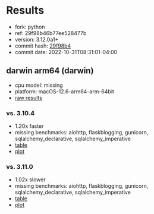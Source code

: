 # Results

- fork: python
- ref: 29f98b46b77ee528477b
- version: 3.12.0a1+
- commit hash: [29f98b4](https://github.com/python/cpython/commit/29f98b4)
- commit date: 2022-10-31T08:31:01-04:00

## darwin arm64 (darwin)

- cpu model: missing
- platform: macOS-12.6-arm64-arm-64bit
- [raw results](bm-20221031-darwin-arm64-python-29f98b46b77ee528477b-3.12.0a1%2B-29f98b4.json)

### vs. 3.10.4

- 1.20x faster
- missing benchmarks: aiohttp, flaskblogging, gunicorn, sqlalchemy_declarative, sqlalchemy_imperative
- [table](bm-20221031-darwin-arm64-python-29f98b46b77ee528477b-3.12.0a1%2B-29f98b4-vs-3.10.4.md)
- [plot](bm-20221031-darwin-arm64-python-29f98b46b77ee528477b-3.12.0a1%2B-29f98b4-vs-3.10.4.png)

### vs. 3.11.0

- 1.02x slower
- missing benchmarks: aiohttp, flaskblogging, gunicorn, sqlalchemy_declarative, sqlalchemy_imperative
- [table](bm-20221031-darwin-arm64-python-29f98b46b77ee528477b-3.12.0a1%2B-29f98b4-vs-3.11.0.md)
- [plot](bm-20221031-darwin-arm64-python-29f98b46b77ee528477b-3.12.0a1%2B-29f98b4-vs-3.11.0.png)

